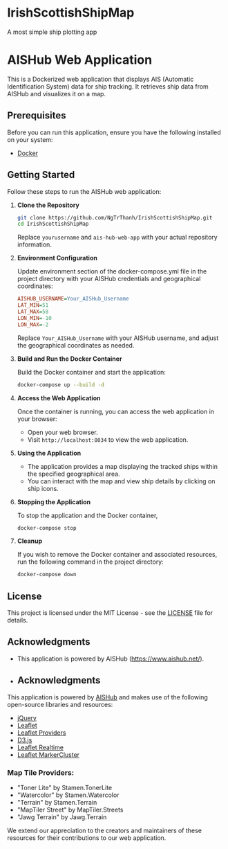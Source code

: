 # IrishScottishShipMap
A most simple ship plotting app

# AISHub Web Application

This is a Dockerized web application that displays AIS (Automatic Identification System) data for ship tracking. It retrieves ship data from AISHub and visualizes it on a map.

## Prerequisites

Before you can run this application, ensure you have the following installed on your system:

- [Docker](https://www.docker.com/products/docker-desktop)

## Getting Started

Follow these steps to run the AISHub web application:

1. **Clone the Repository**

   ```bash
   git clone https://github.com/NgTrThanh/IrishScottishShipMap.git
   cd IrishScottishShipMap
   ```

   Replace `yourusername` and `ais-hub-web-app` with your actual repository information.

2. **Environment Configuration**

   Update environment section of the docker-compose.yml file in the project directory with your AISHub credentials and geographical coordinates:

   ```ini
   AISHUB_USERNAME=Your_AISHub_Username
   LAT_MIN=51
   LAT_MAX=58
   LON_MIN=-10
   LON_MAX=-2
   ```

   Replace `Your_AISHub_Username` with your AISHub username, and adjust the geographical coordinates as needed.

3. **Build and Run the Docker Container**

   Build the Docker container and start the application:

   ```bash
   docker-compose up --build -d
   ```

4. **Access the Web Application**

   Once the container is running, you can access the web application in your browser:

   - Open your web browser.
   - Visit `http://localhost:8034` to view the web application.

5. **Using the Application**

   - The application provides a map displaying the tracked ships within the specified geographical area.
   - You can interact with the map and view ship details by clicking on ship icons.

6. **Stopping the Application**

   To stop the application and the Docker container,

   ```bash
   docker-compose stop
   ```

8. **Cleanup**

   If you wish to remove the Docker container and associated resources, run the following command in the project directory:

   ```bash
   docker-compose down
   ```

## License

This project is licensed under the MIT License - see the [LICENSE](LICENSE) file for details.

## Acknowledgments

- This application is powered by AISHub (https://www.aishub.net/).
- ## Acknowledgments

This application is powered by [AISHub](https://www.aishub.net/) and makes use of the following open-source libraries and resources:

- [jQuery](https://cdnjs.cloudflare.com/ajax/libs/jquery/3.6.3/jquery.min.js)
- [Leaflet](https://cdnjs.cloudflare.com/ajax/libs/leaflet/1.9.3/leaflet.js)
- [Leaflet Providers](https://cdnjs.cloudflare.com/ajax/libs/leaflet-providers/1.13.0/leaflet-providers.js)
- [D3.js](https://d3js.org/d3.v6.min.js)
- [Leaflet Realtime](https://cdnjs.cloudflare.com/ajax/libs/leaflet-realtime/2.0.0/leaflet-realtime.min.js)
- [Leaflet MarkerCluster](https://cdnjs.cloudflare.com/ajax/libs/leaflet.markercluster/1.5.3/leaflet.markercluster-src.min.js)

### Map Tile Providers:

- "Toner Lite" by Stamen.TonerLite
- "Watercolor" by Stamen.Watercolor
- "Terrain" by Stamen.Terrain
- "MapTiler Street" by MapTiler.Streets
- "Jawg Terrain" by Jawg.Terrain

We extend our appreciation to the creators and maintainers of these resources for their contributions to our web application.


